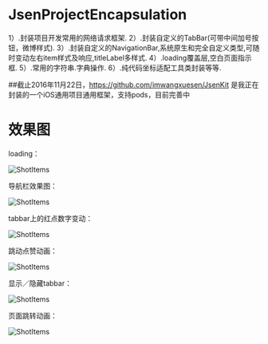 # JsenProjectEncapsulation
1）.封装项目开发常用的网络请求框架. 
2）.封装自定义的TabBar(可带中间加号按钮，微博样式).
3）.封装自定义的NavigationBar,系统原生和完全自定义类型,可随时变动左右item样式及响应,titleLabel多样式. 
4）.loading覆盖层,空白页面指示框. 
5）.常用的字符串.字典操作. 
6）.纯代码坐标适配工具类封装等等.

##截止2016年11月22日，https://github.com/imwangxuesen/JsenKit 是我正在封装的一个iOS通用项目通用框架，支持pods，目前完善中

# 效果图
loading：  

![ShotItems](https://github.com/imwangxuesen/JsenProjectEncapsulation/blob/master/resource/loading.gif)  

导航栏效果图：

![ShotItems](https://github.com/imwangxuesen/JsenProjectEncapsulation/blob/master/resource/navigationbar.gif)

tabbar上的红点数字变动：

![ShotItems](https://github.com/imwangxuesen/JsenProjectEncapsulation/blob/master/resource/page.gif)

跳动点赞动画：

![ShotItems](https://github.com/imwangxuesen/JsenProjectEncapsulation/blob/master/resource/praise.gif)

显示／隐藏tabbar：

![ShotItems](https://github.com/imwangxuesen/JsenProjectEncapsulation/blob/master/resource/tabbar.gif)

页面跳转动画：

![ShotItems](https://github.com/imwangxuesen/JsenProjectEncapsulation/blob/master/resource/transition.gif)
